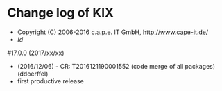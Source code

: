 # Change log of KIX
* Copyright (C) 2006-2016 c.a.p.e. IT GmbH, http://www.cape-it.de/
* $Id$

#17.0.0 (2017/xx/xx)
 * (2016/12/06) - CR: T2016121190001552 (code merge of all packages) (ddoerffel)
 * first productive release 
